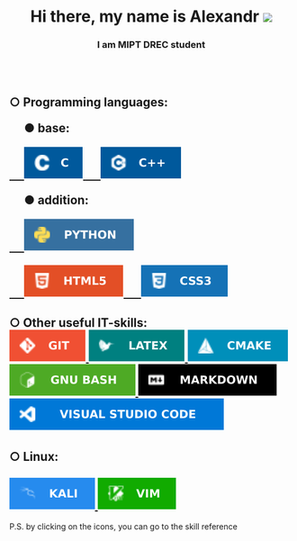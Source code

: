 
<h1 align="center">Hi there, my name is Alexandr
<img src="https://github.com/blackcater/blackcater/raw/main/images/Hi.gif" height="32"/></h1>
<h3 align="center">I am MIPT DREC student</h3>
<br><br>
<h2 align="left">
○ Programming languages:<br>
<p>&emsp; ● base:</p>

<a href="https://www.gnu.org/software/gnu-c-manual/gnu-c-manual.html">&emsp; 
<img src="img/c_img.svg" alt="c">
</a>
<a href="https://en.cppreference.com/w/"> 
&emsp; 
<img src="img/cpp_img.svg" alt="cpp">
</a>

<p>&emsp; ● addition:</p>
<a href="https://www.python.org/">&emsp; 
<img src="img/py.svg" alt="python">
</a>

<a href="https://htmlreference.io/">&emsp; 
<img src="img/html.svg" alt="html">
</a>
<a href="https://htmlreference.io/">&emsp; 
<img src="img/css.svg" alt="css">
</a>
</h2>


<h2 align="left">
○ Other useful IT-skills:<br>
<a href="https://git-scm.com/">
<img src="img/git.svg" alt="latex">
</a>
<a href="https://www.overleaf.com/learn/latex/Learn_LaTeX_in_30_minutes#What_is_LaTeX?">
<img src="img/latex.svg" alt="latex">
</a>
<a href="https://cmake.org/">
<img src="img/cmake.svg" alt="cmake">
</a>
<a href="https://www.gnu.org/software/bash/manual/bash.html">
<img src="img/bash.svg" alt="bash">
</a>
<a href="https://support.typora.io/Markdown-Reference/">
<img src="img/md.svg" alt="markdown">
</a>
<a href="https://code.visualstudio.com/">
<img src="img/vs.svg" alt="vs code">
</a>
</h2>


<h2 align="left">
○ Linux:<br><br>
<a href="https://www.kali.org/">
<img src="img/kali.svg" alt="kali">
</a>
<a href="https://losst.pro/kak-polzovatsya-tekstovym-redaktorom-vim#%D0%9A%D0%B0%D0%BA_%D0%B8%D1%81%D0%BF%D0%BE%D0%BB%D1%8C%D0%B7%D0%BE%D0%B2%D0%B0%D1%82%D1%8C_%D1%80%D0%B5%D0%B4%D0%B0%D0%BA%D1%82%D0%BE%D1%80_Vim">
<img src="img/vim.svg" alt="vim">
</a><br>

</h2>


P.S. by clicking on the icons, you can go to the skill reference

